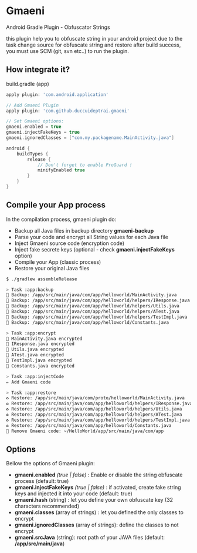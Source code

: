 # Gmaeni
Android Gradle Plugin - Obfuscator Strings

this plugin help you to obfuscate string in your android project
due to the task change source for obfuscate string and restore after build success,
you must use SCM (git, svn etc..) to run the plugin.

## How integrate it?

build.gradle (app)
```groovy
apply plugin: 'com.android.application'

// Add Gmaeni Plugin
apply plugin: 'com.github.duccuideptrai.gmaeni'

// Set Gmaeni options:
gmaeni.enabled = true
gmaeni.injectFakeKeys = true
gmaeni.ignoredClasses = ["com.my.packagename.MainActivity.java"]

android {
    buildTypes {
        release {
            // Don't forget to enable ProGuard !
            minifyEnabled true
        }
    }
}
```

## Compile your App process

In the compilation process, gmaeni plugin do:
- Backup all Java files in backup directory **gmaeni-backup**
- Parse your code and encrypt all String values for each Java file
- Inject Gmaeni source code (encryption code)
- Inject fake secrete keys (optional - check **gmaeni.injectFakeKeys** option)
- Compile your App (classic process)
- Restore your original Java files

```sh
$ ./gradlew assembleRelease
```
```sh
> Task :app:backup
💾 Backup: /app/src/main/java/com/app/helloworld/MainActivity.java
💾 Backup: /app/src/main/java/com/app/helloworld/helpers/IResponse.java
💾 Backup: /app/src/main/java/com/app/helloworld/helpers/Utils.java
💾 Backup: /app/src/main/java/com/app/helloworld/helpers/ATest.java
💾 Backup: /app/src/main/java/com/app/helloworld/helpers/TestImpl.java
💾 Backup: /app/src/main/java/com/app/helloworld/Constants.java

> Task :app:encrypt
🔐 MainActivity.java encrypted
🔐 IResponse.java encrypted
🔐 Utils.java encrypted
🔐 ATest.java encrypted
🔐 TestImpl.java encrypted
🔐 Constants.java encrypted

> Task :app:injectCode
✏️ Add Gmaeni code

> Task :app:restore
♻️ Restore: /app/src/main/java/com/proto/helloworld/MainActivity.java
♻️ Restore: /app/src/main/java/com/app/helloworld/helpers/IResponse.java
♻️ Restore: /app/src/main/java/com/app/helloworld/helpers/Utils.java
♻️ Restore: /app/src/main/java/com/app/helloworld/helpers/ATest.java
♻️ Restore: /app/src/main/java/com/app/helloworld/helpers/TestImpl.java
♻️ Restore: /app/src/main/java/com/app/helloworld/Constants.java
🧹 Remove Gmaeni code: ~/HelloWorld/app/src/main/java/com/app

```

## Options

Bellow the options of Gmaeni plugin:

* **gmaeni.enabled** *(true | false)* : Enable or disable the string obfuscate process (default: true)
* **gmaeni.injectFakeKeys** *(true | false)* : if activated, create fake string keys and injected it into your code (default: true)
* **gmaeni.hash** (string) : let you define your own obfuscate key (32 characters recommended)
* **gmaeni.classes** (array of strings) : let you defined the only classes to encrypt
* **gmaeni.ignoredClasses** (array of strings): define the classes to not encrypt
* **gmaeni.srcJava** (string): root path of your JAVA files (default: **/app/src/main/java**)